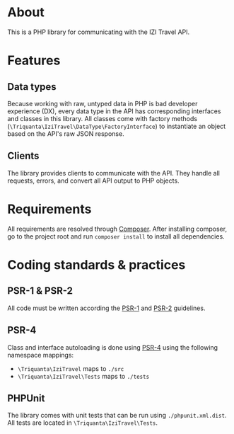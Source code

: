 About
=====
This is a PHP library for communicating with the IZI Travel API.

Features
========

Data types
----------
Because working with raw, untyped data in PHP is bad developer experience (DX),
every data type in the API has corresponding interfaces and classes in this
library. All classes come with factory methods
(`\Triquanta\IziTravel\DataType\FactoryInterface`) to instantiate an object
based on the API's raw JSON response.

Clients
-------
The library provides clients to communicate with the API. They handle all
requests, errors, and convert all API output to PHP objects.

Requirements
============
All requirements are resolved through [Composer](http://getcomposer.org). After
installing composer, go to the project root and run `composer install` to
install all dependencies.

Coding standards & practices
============================

PSR-1 & PSR-2
-------------
All code must be written according the
[PSR-1](http://www.php-fig.org/psr/psr-1/) and
[PSR-2](http://www.php-fig.org/psr/psr-2/) guidelines.

PSR-4
-----
Class and interface autoloading is done using
[PSR-4](http://www.php-fig.org/psr/psr-4/) using the following namespace
mappings:

* `\Triquanta\IziTravel` maps to `./src`
* `\Triquanta\IziTravel\Tests` maps to `./tests`

PHPUnit
-------
The library comes with unit tests that can be run using `./phpunit.xml.dist`.
All tests are located in `\Triquanta\IziTravel\Tests`.
